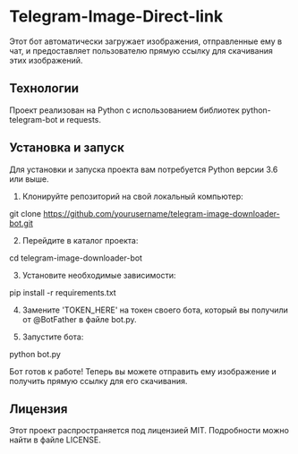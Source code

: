 # Telegram-Image-Direct-link
Этот бот автоматически загружает изображения, отправленные ему в чат, и предоставляет пользователю прямую ссылку для скачивания этих изображений. 


## Технологии

Проект реализован на Python с использованием библиотек python-telegram-bot и requests.

## Установка и запуск

Для установки и запуска проекта вам потребуется Python версии 3.6 или выше.

1. Клонируйте репозиторий на свой локальный компьютер:

git clone https://github.com/yourusername/telegram-image-downloader-bot.git


2. Перейдите в каталог проекта:

cd telegram-image-downloader-bot


3. Установите необходимые зависимости:

pip install -r requirements.txt


4. Замените 'TOKEN_HERE' на токен своего бота, который вы получили от @BotFather в файле bot.py.

5. Запустите бота:

python bot.py


Бот готов к работе! Теперь вы можете отправить ему изображение и получить прямую ссылку для его скачивания.

## Лицензия

Этот проект распространяется под лицензией MIT. Подробности можно найти в файле LICENSE.

